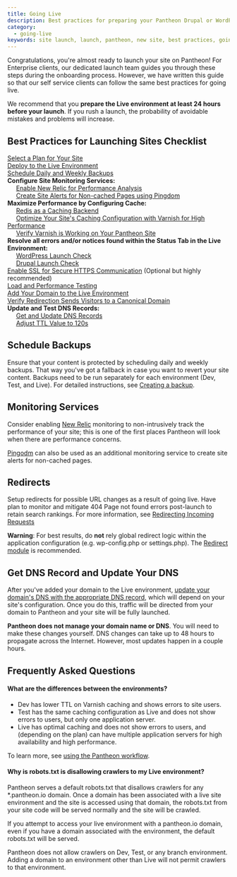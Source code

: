 ```yaml
---
title: Going Live
description: Best practices for preparing your Pantheon Drupal or WordPress site launch.
category:
  - going-live
keywords: site launch, launch, pantheon, new site, best practices, going live
---
```

Congratulations, you're almost ready to launch your site on Pantheon! For Enterprise clients, our dedicated launch team guides you through these steps during the onboarding process. However, we have written this guide so that our self service clients can follow the same best practices for going live.

We recommend that you **prepare the Live environment at least 24 hours before your launch**. If you rush a launch,  the probability of avoidable mistakes and problems will increase.

## Best Practices for Launching Sites Checklist
<span class="glyphicon  glyphicon-unchecked" aria-hidden="true"></span> [Select a Plan for Your Site](/docs/articles/sites/settings/selecting-a-plan/)<br>
<span class="glyphicon  glyphicon-unchecked" aria-hidden="true"></span> [Deploy to the Live Environment](/docs/articles/sites/code/using-the-pantheon-workflow/#3.-deploy-code-to-live)<br>
<span class="glyphicon  glyphicon-unchecked" aria-hidden="true"></span> [Schedule Daily and Weekly Backups](#schedule-backups)<br>
**Configure Site Monitoring Services:**<br>
&nbsp;&nbsp;&nbsp;&nbsp;<span class="glyphicon  glyphicon-unchecked" aria-hidden="true"></span> [Enable New Relic for Performance Analysis](#monitoring-services)<br>
&nbsp;&nbsp;&nbsp;&nbsp;<span class="glyphicon  glyphicon-unchecked" aria-hidden="true"></span> [Create Site Alerts for Non-cached Pages using Pingdom](#monitoring-services)<br>
**Maximize Performance by Configuring Cache:**<br>
&nbsp;&nbsp;&nbsp;&nbsp;<span class="glyphicon  glyphicon-unchecked" aria-hidden="true"></span> [Redis as a Caching Backend](/docs/articles/sites/redis-as-a-caching-backend)<br>
&nbsp;&nbsp;&nbsp;&nbsp;<span class="glyphicon  glyphicon-unchecked" aria-hidden="true"></span> [Optimize Your Site's Caching Configuration with Varnish for High Performance](/docs/articles/sites/varnish/)<br>
&nbsp;&nbsp;&nbsp;&nbsp;<span class="glyphicon  glyphicon-unchecked" aria-hidden="true"></span> [Verify Varnish is Working on Your Pantheon Site](/docs/articles/sites/varnish/testing-varnish)<br>
**Resolve all errors and/or notices found within the Status Tab in the Live Environment:**<br>
&nbsp;&nbsp;&nbsp;&nbsp;<span class="glyphicon  glyphicon-unchecked" aria-hidden="true"></span> [WordPress Launch Check](/docs/articles/wordpress/launch-check-wordpress-performance-and-configuration-analysis/)<br>
&nbsp;&nbsp;&nbsp;&nbsp;<span class="glyphicon  glyphicon-unchecked" aria-hidden="true"></span> [Drupal Launch Check](/docs/articles/drupal/launch-check-drupal-performance-and-configuration-analysis/)<br>
<span class="glyphicon  glyphicon-unchecked" aria-hidden="true"></span> [Enable SSL for Secure HTTPS Communication](/docs/articles/sites/domains/adding-a-ssl-certificate-for-secure-https-communication) (Optional but highly recommended)<br>
<span class="glyphicon  glyphicon-unchecked" aria-hidden="true"></span> [Load and Performance Testing](/docs/articles/load-and-performance-testing/)<br>
<span class="glyphicon  glyphicon-unchecked" aria-hidden="true"></span> [Add Your Domain to the Live Environment](/docs/articles/sites/domains/adding-a-domain-to-a-site-environment/)<br>
<span class="glyphicon  glyphicon-unchecked" aria-hidden="true"></span>  [Verify Redirection Sends Visitors to a Canonical Domain](#redirects)<br>
**Update and Test DNS Records:**<br>
&nbsp;&nbsp;&nbsp;&nbsp;<span class="glyphicon  glyphicon-unchecked" aria-hidden="true"></span> [Get and Update DNS Records](#get-dns-record-and-update-your-dns)<br>
&nbsp;&nbsp;&nbsp;&nbsp;<span class="glyphicon  glyphicon-unchecked" aria-hidden="true"></span> [Adjust TTL Value to 120s](https://en.wikipedia.org/wiki/Time_to_live#DNS_records)<br>

## Schedule Backups

Ensure that your content is protected by scheduling daily and weekly backups. That way you've got a fallback in case you want to revert your site content. Backups need to be run separately for each environment (Dev, Test, and Live). For detailed instructions, see <a href="/docs/articles/sites/backups/backup-creation">Creating a backup</a>.

## Monitoring Services

Consider enabling [New Relic](/docs/articles/sites/newrelic/new-relic-performance-analysis/) monitoring to non-intrusively track the performance of your site; this is one of the first places Pantheon will look when there are performance concerns.

[Pingodm](https://www.pingdom.com/) can also be used as an additional monitoring service to create site alerts for non-cached pages.

##  Redirects

Setup redirects for possible URL changes as a result of going live. Have plan to monitor and mitigate 404 Page not found errors post-launch to retain search rankings. For more information, see [Redirecting Incoming Requests](/docs/articles/sites/code/redirect-incoming-requests/)
<div class="alert alert-danger" role="alert">
<strong>Warning</strong>: For best results, do <strong>not</strong> rely global redirect logic within the application configuration (e.g. wp-config.php or settings.php). The <a href="https://www.drupal.org/project/redirect" target="blank">Redirect module</a> is recommended. </div>



## Get DNS Record and Update Your DNS

After you've added your domain to the Live environment, [update your domain's DNS with the appropriate DNS record](/docs/articles/sites/domains/dns-records-for-directing-your-domain-to-your-pantheon-site), which will depend on your site's configuration. Once you do this, traffic will be directed from your domain to Pantheon and your site will be fully launched.

**Pantheon does not manage your domain name or DNS**. You will need to make these changes yourself. DNS changes can take up to 48 hours to propagate across the Internet. However, most updates happen in a couple hours.


## Frequently Asked Questions

#### What are the differences between the environments?

- Dev has lower TTL on Varnish caching and shows errors to site users.
- Test has the same caching configuration as Live and does not show errors to users, but only one application server.
- Live has optimal caching and does not show errors to users, and (depending on the plan) can have multiple application servers for high availability and high performance.

To learn more, see [using the Pantheon workflow](/docs/articles/sites/code/using-the-pantheon-workflow/).

#### Why is robots.txt is disallowing crawlers to my Live environment?

Pantheon serves a default robots.txt that disallows crawlers for any \*.pantheon.io domain. Once a domain has been associated with a live site environment and the site is accessed using that domain, the robots.txt from your site code will be served normally and the site will be crawled.

If you attempt to access your live environment with a pantheon.io domain, even if you have a domain associated with the environment, the default robots.txt will be served.

Pantheon does not allow crawlers on Dev, Test, or any branch environment. Adding a domain to an environment other than Live will not permit crawlers to that environment.
